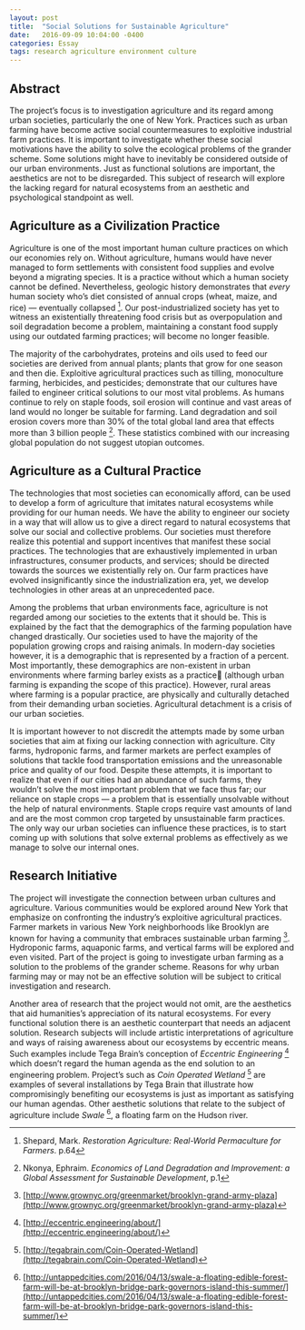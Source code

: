 ```yaml
---
layout: post
title:  "Social Solutions for Sustainable Agriculture"
date:   2016-09-09 10:04:00 -0400
categories: Essay
tags: research agriculture environment culture
---
```


## Abstract

The project’s focus is to investigation agriculture and its regard among urban societies, particularly the one of New York. Practices such as urban farming have become active social countermeasures to exploitive industrial farm practices. It is important to investigate whether these social motivations have the ability to solve the ecological problems of the grander scheme. Some solutions might have to inevitably be considered outside of our urban environments. Just as functional solutions are important, the aesthetics are not to be disregarded. This subject of research will explore the lacking regard for natural ecosystems from an aesthetic and psychological standpoint as well.

## Agriculture as a Civilization Practice

Agriculture is one of the most important human culture practices on which our economies rely on. Without agriculture, humans would have never managed to form settlements with consistent food supplies and evolve beyond a migrating species. It is a practice without which a human society cannot be defined. Nevertheless, geologic history demonstrates that *every* human society who’s diet consisted of annual crops (wheat, maize, and rice) — eventually collapsed [^1]. Our post-industrialized society has yet to witness an existentially threatening food crisis but as overpopulation and soil degradation become a problem, maintaining a constant food supply using our outdated farming practices; will become no longer feasible.

The majority of the carbohydrates, proteins and oils used to feed our societies are derived from annual plants; plants that grow for one season and then die. Exploitive agricultural practices such as tilling, monoculture farming, herbicides, and pesticides; demonstrate that our cultures have failed to engineer critical solutions to our most vital problems. As humans continue to rely on staple foods, soil erosion will continue and vast areas of land would no longer be suitable for farming. Land degradation and soil erosion covers more than 30% of the total global land area that effects more than 3 billion people [^2]. These statistics combined with our increasing global population do not suggest utopian outcomes.  

## Agriculture as a Cultural Practice

The technologies that most societies can economically afford, can be used to develop a form of agriculture that imitates natural ecosystems while providing for our human needs. We have the ability to engineer our society in a way that will allow us to give a direct regard to natural ecosystems that solve our social and collective problems. Our societies must therefore realize this potential and support incentives that manifest these social practices. The technologies that are exhaustively implemented in urban infrastructures, consumer products, and services; should be directed towards the sources we existentially rely on. Our farm practices have evolved insignificantly since the industrialization era, yet, we develop technologies in other areas at an unprecedented pace.

Among the problems that urban environments face, agriculture is not regarded among our societies to the extents that it should be. This is explained by the fact that the demographics of the farming population have changed drastically. Our societies used to have the majority of the population growing crops and raising animals. In modern-day societies however, it is a demographic that is represented by a fraction of a percent. Most importantly, these demographics are non-existent in urban environments where farming barley exists as a practice (although urban farming is expanding the scope of this practice). However, rural areas where farming is a popular practice, are physically and culturally detached from their demanding urban societies. Agricultural detachment is a crisis of our urban societies.           

It is important however to not discredit the attempts made by some urban societies that aim at fixing our lacking connection with agriculture. City farms, hydroponic farms, and farmer markets are perfect examples of solutions that tackle food transportation emissions and the unreasonable price and quality of our food. Despite these attempts, it is important to realize that even if our cities had an abundance of such farms, they wouldn’t solve the most important problem that we face thus far; our reliance on staple crops — a problem that is essentially unsolvable without the help of natural environments. Staple crops require vast amounts of land and are the most common crop targeted by unsustainable farm practices. The only way our urban societies can influence these practices, is to start coming up with solutions that solve external problems as effectively as we manage to solve our internal ones.

## Research Initiative

The project will investigate the connection between urban cultures and agriculture. Various communities would be explored around New York that emphasize on confronting the industry’s exploitive agricultural practices. Farmer markets in various New York neighborhoods like Brooklyn are known for having a community that embraces sustainable urban farming [^3]. Hydroponic farms, aquaponic farms, and vertical farms will be explored and even visited. Part of the project is going to investigate urban farming as a solution to the problems of the grander scheme. Reasons for why urban farming may or may not be an effective solution will be subject to critical investigation and research.

Another area of research that the project would not omit, are the aesthetics that aid humanities’s appreciation of its natural ecosystems. For every functional solution there is an aesthetic counterpart that needs an adjacent solution. Research subjects will include artistic interpretations of agriculture and ways of raising awareness about our ecosystems by eccentric means. Such examples include Tega Brain’s conception of *Eccentric Engineering* [^4] which doesn’t regard the human agenda as the end solution to an engineering problem. Project’s such as *Coin Operated Wetland* [^5] are examples of several installations by Tega Brain that illustrate how compromisingly benefiting our ecosystems is just as important as satisfying our human agendas. Other aesthetic solutions that relate to the subject of agriculture include *Swale* [^6], a floating farm on the Hudson river.

[^1]:Shepard, Mark. *Restoration Agriculture: Real-World Permaculture for Farmers*. p.64
[^2]:Nkonya, Ephraim. *Economics of Land Degradation and Improvement: a Global Assessment for Sustainable Development*, p.1
[^3]:[http://www.grownyc.org/greenmarket/brooklyn-grand-army-plaza](http://www.grownyc.org/greenmarket/brooklyn-grand-army-plaza)
[^4]:[http://eccentric.engineering/about/](http://eccentric.engineering/about/)
[^5]:[http://tegabrain.com/Coin-Operated-Wetland](http://tegabrain.com/Coin-Operated-Wetland)
[^6]:[http://untappedcities.com/2016/04/13/swale-a-floating-edible-forest-farm-will-be-at-brooklyn-bridge-park-governors-island-this-summer/](http://untappedcities.com/2016/04/13/swale-a-floating-edible-forest-farm-will-be-at-brooklyn-bridge-park-governors-island-this-summer/)
